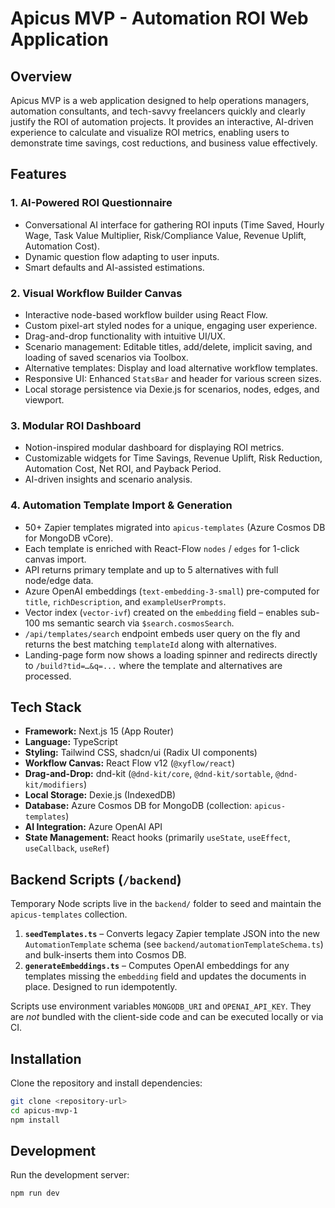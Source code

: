 # Apicus MVP - Automation ROI Web Application

## Overview

Apicus MVP is a web application designed to help operations managers, automation consultants, and tech-savvy freelancers quickly and clearly justify the ROI of automation projects. It provides an interactive, AI-driven experience to calculate and visualize ROI metrics, enabling users to demonstrate time savings, cost reductions, and business value effectively.

## Features

### 1. AI-Powered ROI Questionnaire
- Conversational AI interface for gathering ROI inputs (Time Saved, Hourly Wage, Task Value Multiplier, Risk/Compliance Value, Revenue Uplift, Automation Cost).
- Dynamic question flow adapting to user inputs.
- Smart defaults and AI-assisted estimations.

### 2. Visual Workflow Builder Canvas
- Interactive node-based workflow builder using React Flow.
- Custom pixel-art styled nodes for a unique, engaging user experience.
- Drag-and-drop functionality with intuitive UI/UX.
- Scenario management: Editable titles, add/delete, implicit saving, and loading of saved scenarios via Toolbox.
- Alternative templates: Display and load alternative workflow templates.
- Responsive UI: Enhanced `StatsBar` and header for various screen sizes.
- Local storage persistence via Dexie.js for scenarios, nodes, edges, and viewport.

### 3. Modular ROI Dashboard
- Notion-inspired modular dashboard for displaying ROI metrics.
- Customizable widgets for Time Savings, Revenue Uplift, Risk Reduction, Automation Cost, Net ROI, and Payback Period.
- AI-driven insights and scenario analysis.

### 4. Automation Template Import & Generation
- 50+ Zapier templates migrated into `apicus-templates` (Azure Cosmos DB for MongoDB vCore).
- Each template is enriched with React-Flow `nodes` / `edges` for 1-click canvas import.
- API returns primary template and up to 5 alternatives with full node/edge data.
- Azure OpenAI embeddings (`text-embedding-3-small`) pre-computed for `title`, `richDescription`, and `exampleUserPrompts`.
- Vector index (`vector-ivf`) created on the `embedding` field – enables sub-100 ms semantic search via `$search.cosmosSearch`.
- `/api/templates/search` endpoint embeds user query on the fly and returns the best matching `templateId` along with alternatives.
- Landing-page form now shows a loading spinner and redirects directly to `/build?tid=…&q=...` where the template and alternatives are processed.

## Tech Stack

- **Framework:** Next.js 15 (App Router)
- **Language:** TypeScript
- **Styling:** Tailwind CSS, shadcn/ui (Radix UI components)
- **Workflow Canvas:** React Flow v12 (`@xyflow/react`)
- **Drag-and-Drop:** dnd-kit (`@dnd-kit/core`, `@dnd-kit/sortable`, `@dnd-kit/modifiers`)
- **Local Storage:** Dexie.js (IndexedDB)
- **Database:** Azure Cosmos DB for MongoDB (collection: `apicus-templates`)
- **AI Integration:** Azure OpenAI API
- **State Management:** React hooks (primarily `useState`, `useEffect`, `useCallback`, `useRef`)

## Backend Scripts (`/backend`)

Temporary Node scripts live in the `backend/` folder to seed and maintain the `apicus-templates` collection.

1. **`seedTemplates.ts`** – Converts legacy Zapier template JSON into the new `AutomationTemplate` schema (see `backend/automationTemplateSchema.ts`) and bulk-inserts them into Cosmos DB.
2. **`generateEmbeddings.ts`** – Computes OpenAI embeddings for any templates missing the `embedding` field and updates the documents in place. Designed to run idempotently.

Scripts use environment variables `MONGODB_URI` and `OPENAI_API_KEY`. They are *not* bundled with the client-side code and can be executed locally or via CI.

## Installation

Clone the repository and install dependencies:

```bash
git clone <repository-url>
cd apicus-mvp-1
npm install
```

## Development

Run the development server:

```bash
npm run dev
```